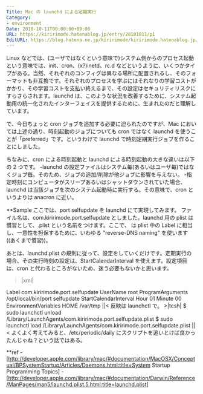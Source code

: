 ```yaml
---
Title: Mac の launchd による定期実行
Category:
- environment
Date: 2010-10-11T00:00:00+09:00
URL: https://kiririmode.hatenablog.jp/entry/20101011/p1
EditURL: https://blog.hatena.ne.jp/kiririmode/kiririmode.hatenablog.jp/atom/entry/8454420450078211512
---
```


Linux などでは、(ユーザではなくという意味で)システム側からのプロセス起動という意味では、init、cron、(x?)inetd、rc.d などというように、いくつかタイプがある。当然、それぞれのコンフィグは異なる場所に配置されるし、そのフォーマットも非互換です。それぞれのプロセスを学ぶにはそれなりの学習コストがかかり、その学習コストを支払い終えるまで、その設定はセキュリティリスクにすらさらされます。launchd は、このような状況を改善するために、システム起動用の統一化されたインターフェイスを提供するために、生まれたのだと理解しています。

で、今日ちょっと cron ジョブを追加する必要に迫られたのですが、Mac においては上述の通り、時刻起動のジョブについても cron ではなく launchd を使うことが「preferred」です。というわけで launchd で時刻定期実行ジョブを作ることにしました。

ちなみに、cron による時刻起動と launchd による時刻起動の大きな違いは以下の 2 つです。
-launchd の設定ファイルはシステム毎(あるいはユーザ毎)ではなくジョブ毎。そのため、ジョブの追加/削除が他ジョブに影響を与えない。
-指定時刻にコンピュータがスリープあるいはシャットダウンされていた場合、launchd は当該ジョブを次のシステム起動時に実行する。その意味で、cron というよりは anacron に近い。

**Sample
ここでは、port selfupdate を launchd にて実現してみます。
ファイル名は、com.kiririmode.port.selfupdate としました。launchd 用の plist は慣習として、<Label>.plist という名前をつけます。ここで、<Label> は plist 中の Label に相当し、一意性を担保するために、いわゆる "reverse-DNS naming" を使います((あくまで慣習))。

あとは、launchd.plist の規則に従って、設定をしていくだけです。定期実行の場合、その実行時刻の設定は、StartCalendarInterval を使えます。設定項目は、cron と代わるところがないため、迷う必要もないかと思います。
>|xml|
<?xml version="1.0" encoding="UTF-8"?>
<!DOCTYPE plist PUBLIC "-//Apple//DTD PLIST 1.0//EN" "http://www.apple.com/DTDs/PropertyList-1.0.dtd">
<plist version="1.0">
  <dict>
    <key>Label</key>
    <string>com.kiririmode.port.selfupdate</string>
    <key>UserName</key>
    <string>root</string>
    <key>ProgramArguments</key>    <array>
      <string>/opt/local/bin/port</string>
      <string>selfupdate</string>    </array>
    <key>StartCalendarInterval</key>
    <dict>
      <key>Hour</key>
      <integer>01</integer>
      <key>Minute</key>
      <integer>00</integer>
    </dict>
    <key>EnvironmentVariables</key>
    <dict>
      <key>HOME</key>
      <string>/var/tmp</string>
    </dict>
  </dict>
</plist>
||<
反映は launchctl で。
>|tcsh|
$ sudo launchctl unload /Library/LaunchAgents/com.kiririmode.port.selfupdate.plist
$ sudo launchctl load /Library/LaunchAgents/com.kiririmode.port.selfupdate.plist
||<
よくよく考えてみると、/etc/periodic/daily にスクリプトを追いとけば良かったんじゃね？という話ではある。

**ref
-[http://developer.apple.com/library/mac/#documentation/MacOSX/Conceptual/BPSystemStartup/Articles/Daemons.html:title=System Startup Programming Topics]
-[http://developer.apple.com/library/mac/#documentation/Darwin/Reference/ManPages/man5/launchd.plist.5.html:title=launchd.plist]
